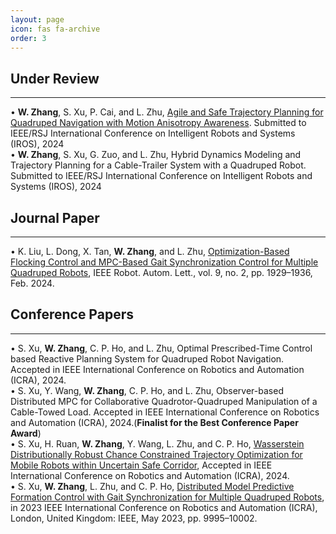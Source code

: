 ```yaml
---
layout: page
icon: fas fa-archive
order: 3
---
```


## Under Review
---
• **W. Zhang**, S. Xu, P. Cai, and L. Zhu, [Agile and Safe Trajectory Planning for Quadruped Navigation with Motion Anisotropy Awareness](https://arxiv.org/abs/2403.10101). Submitted to IEEE/RSJ International Conference on Intelligent Robots and Systems (IROS), 2024    
• **W. Zhang**, S. Xu, G. Zuo, and L. Zhu, Hybrid Dynamics Modeling and Trajectory Planning for a Cable-Trailer System with a Quadruped Robot. Submitted to IEEE/RSJ International Conference on Intelligent Robots and Systems (IROS), 2024  

## Journal Paper
---
• K. Liu, L. Dong, X. Tan, **W. Zhang**, and L. Zhu, [Optimization-Based Flocking Control and MPC-Based Gait Synchronization Control for Multiple Quadruped Robots](https://ieeexplore.ieee.org/document/10381783), IEEE Robot. Autom. Lett., vol. 9, no. 2, pp. 1929–1936, Feb. 2024.

## Conference Papers
---
• S. Xu, **W. Zhang**, C. P. Ho, and L. Zhu, Optimal Prescribed-Time Control based Reactive Planning System for Quadruped Robot Navigation. Accepted in IEEE International Conference on Robotics and Automation (ICRA), 2024.  
• S. Xu, Y. Wang, **W. Zhang**, C. P. Ho, and L. Zhu, Observer-based Distributed MPC for Collaborative Quadrotor-Quadruped Manipulation of a Cable-Towed Load. Accepted in IEEE International Conference on Robotics and Automation (ICRA), 2024.(**Finalist for the Best Conference Paper Award**)  
• S. Xu, H. Ruan, **W. Zhang**, Y. Wang, L. Zhu, and C. P. Ho, [Wasserstein Distributionally Robust Chance Constrained Trajectory Optimization for Mobile Robots within Uncertain Safe Corridor](https://arxiv.org/abs/2308.16381), Accepted in IEEE International Conference on Robotics and Automation (ICRA), 2024.  
• S. Xu, **W. Zhang**, L. Zhu, and C. P. Ho, [Distributed Model Predictive Formation Control with Gait Synchronization for Multiple Quadruped Robots](https://ieeexplore.ieee.org/abstract/document/10161260), in 2023 IEEE International Conference on Robotics and Automation (ICRA), London, United Kingdom: IEEE, May 2023, pp. 9995–10002.